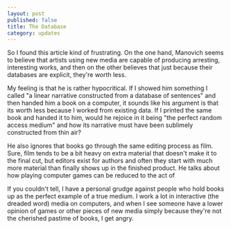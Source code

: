 ```yaml
---
layout: post
published: false
title: The Database
category: updates
---
```


So I found this article kind of frustrating. On the one hand, Manovich seems to believe that artists using new media are capable of producing arresting, interesting works, and then on the other believes that just because their databases are explicit, they're worth less.

My feeling is that he is rather hypocritical. If I showed him something I called "a linear narrative constructed from a database of sentences" and then handed him a book on a computer, it sounds like his argument is that its worth less because I worked from existing data. If I printed the same book and handed it to him, would he rejoice in it being "the perfect random access medium" and how its narrative must have been sublimely constructed from thin air? 

He also ignores that books go through the same editing process as film. Sure, film tends to be a bit heavy on extra material that doesn't make it to the final cut, but editors exist for authors and often they start with much more material than finally shows up in the finished product. He talks about how playing computer games can be reduced to the act of 

If you couldn't tell, I have a personal grudge against people who hold books up as the perfect example of a true medium. I work a lot in interactive (the dreaded word) media on computers, and when I see someone have a lower opinion of games or other pieces of new media simply because they're not the cherished pastime of books, I get angry. 